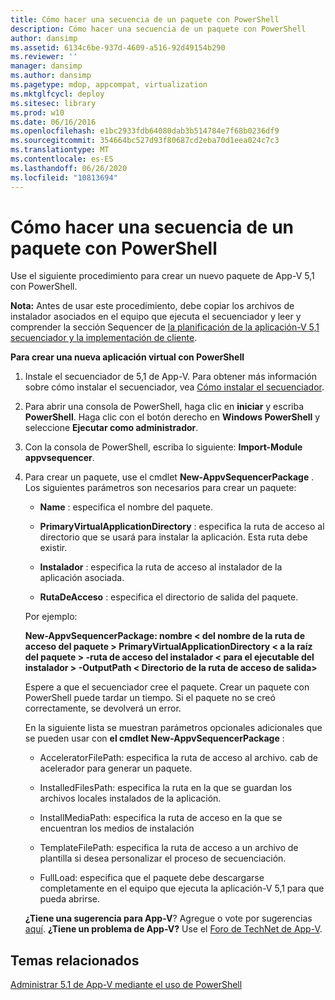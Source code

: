 ```yaml
---
title: Cómo hacer una secuencia de un paquete con PowerShell
description: Cómo hacer una secuencia de un paquete con PowerShell
author: dansimp
ms.assetid: 6134c6be-937d-4609-a516-92d49154b290
ms.reviewer: ''
manager: dansimp
ms.author: dansimp
ms.pagetype: mdop, appcompat, virtualization
ms.mktglfcycl: deploy
ms.sitesec: library
ms.prod: w10
ms.date: 06/16/2016
ms.openlocfilehash: e1bc2933fdb64080dab3b514784e7f68b0236df9
ms.sourcegitcommit: 354664bc527d93f80687cd2eba70d1eea024c7c3
ms.translationtype: MT
ms.contentlocale: es-ES
ms.lasthandoff: 06/26/2020
ms.locfileid: "10813694"
---
```

# Cómo hacer una secuencia de un paquete con PowerShell


Use el siguiente procedimiento para crear un nuevo paquete de App-V 5,1 con PowerShell.

**Nota:**  Antes de usar este procedimiento, debe copiar los archivos de instalador asociados en el equipo que ejecuta el secuenciador y leer y comprender la sección Sequencer de [la planificación de la aplicación-V 5,1 secuenciador y la implementación de cliente](planning-for-the-app-v-51-sequencer-and-client-deployment.md).

 

**Para crear una nueva aplicación virtual con PowerShell**

1.  Instale el secuenciador de 5,1 de App-V. Para obtener más información sobre cómo instalar el secuenciador, vea [Cómo instalar el secuenciador](how-to-install-the-sequencer-51beta-gb18030.md).

2.  Para abrir una consola de PowerShell, haga clic en **iniciar** y escriba **PowerShell**. Haga clic con el botón derecho en **Windows PowerShell** y seleccione **Ejecutar como administrador**.

3.  Con la consola de PowerShell, escriba lo siguiente: **Import-Module appvsequencer**.

4.  Para crear un paquete, use el cmdlet **New-AppvSequencerPackage** . Los siguientes parámetros son necesarios para crear un paquete:

    -   **Name** : especifica el nombre del paquete.

    -   **PrimaryVirtualApplicationDirectory** : especifica la ruta de acceso al directorio que se usará para instalar la aplicación. Esta ruta debe existir.

    -   **Instalador** : especifica la ruta de acceso al instalador de la aplicación asociada.

    -   **RutaDeAcceso** : especifica el directorio de salida del paquete.

    Por ejemplo:

    **New-AppvSequencerPackage: nombre &lt; del nombre de la ruta de acceso del paquete &gt; PrimaryVirtualApplicationDirectory &lt; a la raíz del paquete &gt; -ruta de acceso del instalador &lt; para el ejecutable del instalador &gt; -OutputPath &lt; Directorio de la ruta de acceso de salida&gt;**

    Espere a que el secuenciador cree el paquete. Crear un paquete con PowerShell puede tardar un tiempo. Si el paquete no se creó correctamente, se devolverá un error.

    En la siguiente lista se muestran parámetros opcionales adicionales que se pueden usar con **el cmdlet New-AppvSequencerPackage** :

    -   AcceleratorFilePath: especifica la ruta de acceso al archivo. cab de acelerador para generar un paquete.

    -   InstalledFilesPath: especifica la ruta en la que se guardan los archivos locales instalados de la aplicación.

    -   InstallMediaPath: especifica la ruta de acceso en la que se encuentran los medios de instalación

    -   TemplateFilePath: especifica la ruta de acceso a un archivo de plantilla si desea personalizar el proceso de secuenciación.

    -   FullLoad: especifica que el paquete debe descargarse completamente en el equipo que ejecuta la aplicación-V 5,1 para que pueda abrirse.

    **¿Tiene una sugerencia para App-V**? Agregue o vote por sugerencias [aquí](http://appv.uservoice.com/forums/280448-microsoft-application-virtualization). **¿Tiene un problema de App-V?** Use el [Foro de TechNet de App-V](https://social.technet.microsoft.com/Forums/home?forum=mdopappv).

## Temas relacionados


[Administrar 5.1 de App-V mediante el uso de PowerShell](administering-app-v-51-by-using-powershell.md)

 

 






